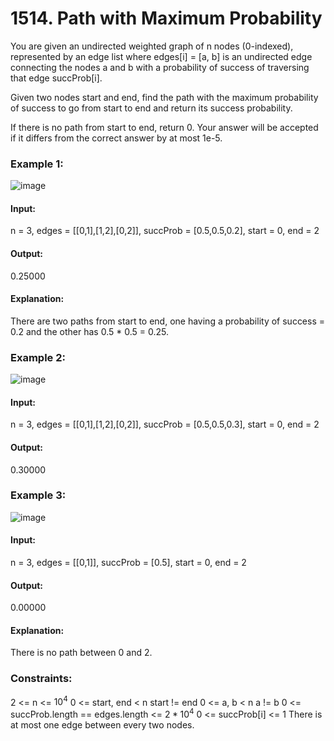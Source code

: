 # 1514. Path with Maximum Probability
You are given an undirected weighted graph of n nodes (0-indexed), represented by an edge list where edges[i] = [a, b] is an undirected edge connecting the nodes a and b with a probability of success of traversing that edge succProb[i].

Given two nodes start and end, find the path with the maximum probability of success to go from start to end and return its success probability.

If there is no path from start to end, return 0. Your answer will be accepted if it differs from the correct answer by at most 1e-5.

### Example 1:
![image](https://github.com/user-attachments/assets/506f5ea7-0a7e-44e5-a68f-7247de1d675a)
#### Input: 
n = 3, edges = [[0,1],[1,2],[0,2]], succProb = [0.5,0.5,0.2], start = 0, end = 2
#### Output:
0.25000
#### Explanation:
There are two paths from start to end, one having a probability of success = 0.2 and the other has 0.5 * 0.5 = 0.25.

### Example 2:
![image](https://github.com/user-attachments/assets/cc8b72b1-05d4-48c5-a9e2-44699564356b)
#### Input:
n = 3, edges = [[0,1],[1,2],[0,2]], succProb = [0.5,0.5,0.3], start = 0, end = 2
#### Output: 
0.30000

### Example 3:
![image](https://github.com/user-attachments/assets/a625f646-3fa9-4a79-a137-c9e775dcfd14)
#### Input:
n = 3, edges = [[0,1]], succProb = [0.5], start = 0, end = 2
#### Output: 
0.00000
#### Explanation:
There is no path between 0 and 2.
 
### Constraints:
2 <= n <= $`10^4`$
0 <= start, end < n
start != end
0 <= a, b < n
a != b
0 <= succProb.length == edges.length <= $`2*10^4`$
0 <= succProb[i] <= 1
There is at most one edge between every two nodes.


